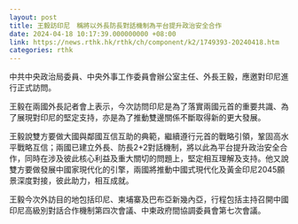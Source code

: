 ```yaml
---
layout: post
title: 王毅訪印尼　稱將以外長防長對話機制為平台提升政治安全合作
date: 2024-04-18 10:17:39.000000000 +08:00
link: https://news.rthk.hk/rthk/ch/component/k2/1749393-20240418.htm
categories: rthk
---
```


中共中央政治局委員、中央外事工作委員會辦公室主任、外長王毅，應邀對印尼進行正式訪問。

王毅在兩國外長記者會上表示，今次訪問印尼是為了落實兩國元首的重要共識、為了展現對印尼的堅定支持，亦是為了推動雙邊關係不斷取得新的更大發展。

王毅說雙方要做大國與鄰國互信互助的典範，繼續遵行元首的戰略引領，鞏固高水平戰略互信；兩國已建立外長、防長2+2對話機制，將以此為平台提升政治安全合作，同時在涉及彼此核心利益及重大關切的問題上，堅定相互理解及支持。他又說雙方要做發展中國家現代化的引擎，兩國將推動中國式現代化及黃金印尼2045願景深度對接，彼此助力，相互成就。

王毅今次外訪目的地包括印尼、柬埔寨及巴布亞新幾內亞，行程包括主持召開中國印尼高級別對話合作機制第四次會議、中柬政府間協調委員會第七次會議。
